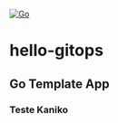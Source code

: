 [![Go](https://github.com/diegoluisi/hello-gitops/actions/workflows/docker-image.yml/badge.svg)](https://github.com/diegoluisi/hello-gitops/actions/workflows/docker-image.yml)

# hello-gitops

## Go Template App

### Teste Kaniko
